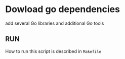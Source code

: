 # Dowload go dependencies

add several Go libraries and additional Go tools

## RUN

How to run this script is described in `Makefile`
